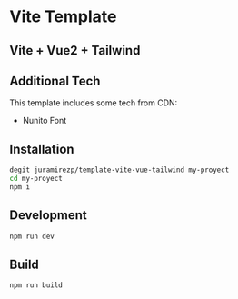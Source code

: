 # Vite Template

## Vite + Vue2 + Tailwind

## Additional Tech

This template includes some tech from CDN:

- Nunito Font

## Installation

```sh
degit juramirezp/template-vite-vue-tailwind my-proyect
cd my-proyect
npm i
```

## Development

```sh
npm run dev
```

## Build

```sh
npm run build
```
